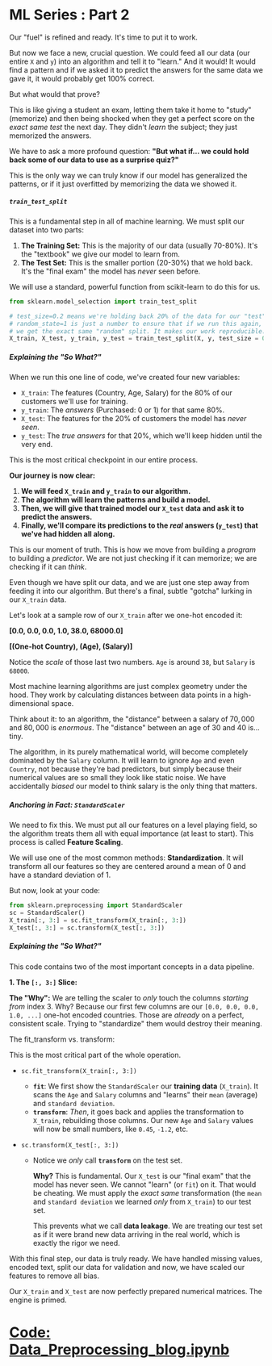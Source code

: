 # ML Series : Part 2

Our "fuel" is refined and ready. It's time to put it to work.

But now we face a new, crucial question. We could feed all our data (our entire `X` and `y`) into an algorithm and tell it to "learn." And it would! It would find a pattern and if we asked it to predict the answers for the same data we gave it, it would probably get 100% correct.

But what would that prove?

This is like giving a student an exam, letting them take it home to "study" (memorize) and then being shocked when they get a perfect score on the *exact same test* the next day. They didn't *learn* the subject; they just memorized the answers.

We have to ask a more profound question: **"But what if... we could hold back some of our data to use as a surprise quiz?"**

This is the only way we can truly know if our model has generalized the patterns, or if it just overfitted by memorizing the data we showed it.

#####  `train_test_split`

This is a fundamental step in all of machine learning. We must split our dataset into two parts:

1. **The Training Set:** This is the majority of our data (usually 70-80%). It's the "textbook" we give our model to learn from.
2. **The Test Set:** This is the smaller portion (20-30%) that we hold back. It's the "final exam" the model has *never* seen before.

We will use a standard, powerful function from scikit-learn to do this for us.

```python
from sklearn.model_selection import train_test_split

# test_size=0.2 means we're holding back 20% of the data for our "test"
# random_state=1 is just a number to ensure that if we run this again,
# we get the exact same "random" split. It makes our work reproducible.
X_train, X_test, y_train, y_test = train_test_split(X, y, test_size = 0.2, random_state = 1)
```

##### Explaining the "So What?"

When we run this one line of code, we've created four new variables:

- `X_train`: The features (Country, Age, Salary) for the 80% of our customers we'll use for training.
- `y_train`: The *answers* (Purchased: 0 or 1) for that same 80%.
- `X_test`: The features for the 20% of customers the model has *never seen*.
- `y_test`: The *true answers* for that 20%, which we'll keep hidden until the very end.

This is the most critical checkpoint in our entire process.

**Our journey is now clear:**

1. **We will feed `X_train` and `y_train` to our algorithm.**
2. **The algorithm will learn the patterns and build a model.**
3. **Then, we will give that trained model our `X_test` data and ask it to predict the answers.**
4. **Finally, we'll compare its predictions to the *real* answers (`y_test`) that we've had hidden all along.**

This is our moment of truth. This is how we move from building a *program* to building a *predictor*. We are not just checking if it can memorize; we are checking if it can *think*.

Even though we have split our data, and we are just one step away from feeding it into our algorithm. But there's a final, subtle "gotcha" lurking in our `X_train` data.

Let's look at a sample row of our `X_train` after we one-hot encoded it:

**[0.0, 0.0, 0.0, 1.0, 38.0, 68000.0]**

**[(One-hot Country), (Age), (Salary)]**

Notice the *scale* of those last two numbers. `Age` is around `38`, but `Salary` is `68000`.

Most machine learning algorithms are just complex geometry under the hood. They work by calculating distances between data points in a high-dimensional space.

Think about it: to an algorithm, the "distance" between a salary of $70,000$ and $80,000$ is *enormous*. The "distance" between an age of 30 and 40 is... tiny.

The algorithm, in its purely mathematical world, will become completely dominated by the `Salary` column. It will learn to ignore `Age` and even `Country`, not because they're bad predictors, but simply because their numerical values are so small they look like static noise. We have accidentally *biased* our model to think salary is the only thing that matters.

##### Anchoring in Fact: `StandardScaler`

We need to fix this. We must put all our features on a level playing field, so the algorithm treats them all with equal importance (at least to start). This process is called **Feature Scaling**.

We will use one of the most common methods: **Standardization**. It will transform all our features so they are centered around a mean of 0 and have a standard deviation of 1.

But now, look at your code:

```python
from sklearn.preprocessing import StandardScaler
sc = StandardScaler()
X_train[:, 3:] = sc.fit_transform(X_train[:, 3:])
X_test[:, 3:] = sc.transform(X_test[:, 3:])
```

##### Explaining the "So What?"

This code contains two of the most important concepts in a data pipeline.

**1. The `[:, 3:]` Slice:**

**The "Why":** We are telling the scaler to *only* touch the columns *starting from* index 3. Why? Because our first few columns are our `[0.0, 0.0, 0.0, 1.0, ...]` one-hot encoded countries. Those are *already* on a perfect, consistent scale. Trying to "standardize" them would destroy their meaning.

The fit_transform vs. transform:

This is the most critical part of the whole operation.

- `sc.fit_transform(X_train[:, 3:])`

  - **`fit`**: We first show the `StandardScaler` our **training data** (`X_train`). It scans the `Age` and `Salary` columns and "learns" their `mean` (average) and `standard deviation`.
  - **`transform`**: *Then*, it goes back and applies the transformation to `X_train`, rebuilding those columns. Our new `Age` and `Salary` values will now be small numbers, like `0.45`, `-1.2`, etc.

- `sc.transform(X_test[:, 3:])`

  - Notice we *only* call **`transform`** on the test set.

    **Why?** This is fundamental. Our `X_test` is our "final exam" that the model has never seen. We cannot "learn" (or `fit`) on it. That would be cheating. We must apply the *exact same* transformation (the `mean` and `standard deviation` we learned *only* from `X_train`) to our test set.

    This prevents what we call **data leakage**. We are treating our test set as if it were brand new data arriving in the real world, which is exactly the rigor we need.

With this final step, our data is truly ready. We have handled missing values, encoded text, split our data for validation and now, we have scaled our features to remove all bias.

Our `X_train` and `X_test` are now perfectly prepared numerical matrices. The engine is primed.

# [Code: Data_Preprocessing_blog.ipynb](https://colab.research.google.com/drive/15Sw6JI4rcXD9w941nvtWYgCRM5Uv6cq9?usp=sharing)